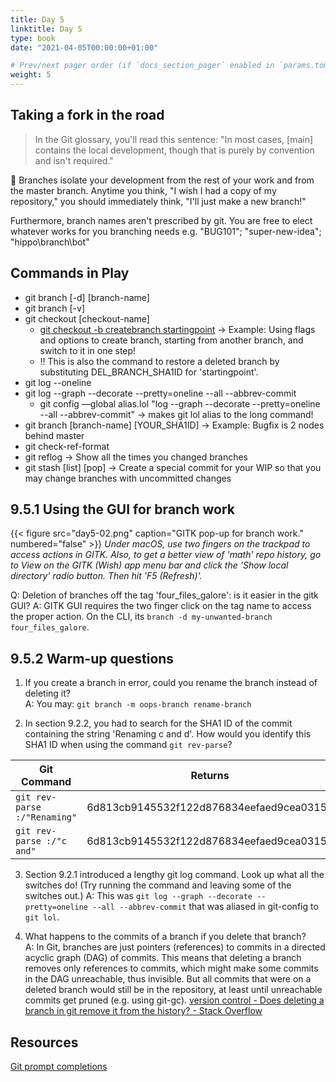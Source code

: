 ```yaml
---
title: Day 5
linktitle: Day 5
type: book
date: "2021-04-05T00:00:00+01:00"

# Prev/next pager order (if `docs_section_pager` enabled in `params.toml`)
weight: 5
---
```

## Taking a fork in the road

> In the Git glossary, you'll read this sentence: "In most cases, [main] contains the local development, though that is purely by convention and isn't required."  

🔑 Branches isolate your development from the rest of your work and from the master branch. Anytime you think, "I wish I had a copy of my repository," you should immediately think, "I'll just make a new branch!"  

Furthermore, branch names aren't prescribed by git. You are free to elect whatever works for you branching needs e.g. "BUG101"; "super-new-idea"; "hippo\branch\bot"  

## Commands in Play
* git branch [-d] [branch-name] 
* git branch [-v]
* git checkout [checkout-name]
	* [git checkout -b createbranch startingpoint](https://explainshell.com/explain?cmd=git+checkout+-b+createbranch+startpoint) -> Example: Using flags and options to create branch, starting from another branch, and switch to it in one step!
	* ‼️ This is also the command to restore a deleted branch by substituting DEL_BRANCH_SHA1ID for 'startingpoint'.
* git log --oneline
* git log --graph --decorate --pretty=oneline --all --abbrev-commit
	* git config —global alias.lol "log --graph --decorate
 --pretty=oneline --all --abbrev-commit" -> makes git lol alias to the long command!
* git branch [branch-name] [YOUR_SHA1ID] -> Example: Bugfix is 2 nodes behind master
* git check-ref-format
* git reflog -> Show all the times you changed branches
* git stash [list] [pop] -> Create a special commit for your WIP so that you may change branches with uncommitted changes

## 9.5.1 Using the GUI for branch work

{{< figure src="day5-02.png" caption="GITK pop-up for branch work." numbered="false" >}}
_Under macOS, use two fingers on the trackpad to access actions in GITK. Also, to get a better view of 'math' repo history, go to View on the GITK (Wish) app menu bar and click the 'Show local directory' radio button. Then hit 'F5 (Refresh)'._

Q: Deletion of branches off the tag 'four_files_galore': is it easier in the gitk GUI?
A: GITK GUI requires the two finger click on the tag name to access the proper action. On the CLI, its `branch -d my-unwanted-branch four_files_galore`.

## 9.5.2 Warm-up questions
1. If you create a branch in error, could you rename the branch instead of deleting it?  
A: You may: `git branch -m oops-branch rename-branch`  

2. In section 9.2.2, you had to search for the SHA1 ID of the commit containing the string 'Renaming c and d'. How would you identify this SHA1 ID when using the command `git rev-parse`?  

| Git Command                  | Returns                                  |
| ---------------------------- | ---------------------------------------- |
| `git rev-parse :/"Renaming"` | 6d813cb9145532f122d876834eefaed9cea0315b |
| `git rev-parse :/"c and"`    | 6d813cb9145532f122d876834eefaed9cea0315b |

3. Section 9.2.1 introduced a lengthy git log command. Look up what all the switches do! (Try running the command and leaving some of the switches out.)
A: This was `git log --graph --decorate --pretty=oneline --all --abbrev-commit` that was aliased in git-config to `git lol`.

4. What happens to the commits of a branch if you delete that branch?  
A: In Git, branches are just pointers (references) to commits in a directed acyclic graph (DAG) of commits. This means that deleting a branch removes only references to commits, which might make some commits in the DAG unreachable, thus invisible. But all commits that were on a deleted branch would still be in the repository, at least until unreachable commits get pruned (e.g. using git-gc). [version control - Does deleting a branch in git remove it from the history? - Stack Overflow](https://stackoverflow.com/a/2617160)

## Resources
[Git prompt completions](https://github.com/git/git/blob/master/contrib/completion/git-prompt.sh)
